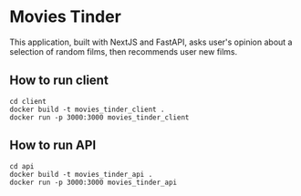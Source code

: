 # Movies Tinder
This application, built with NextJS and FastAPI, asks user's opinion about a selection of random films, then recommends user new films.
## How to run client
``` 
cd client 
docker build -t movies_tinder_client .
docker run -p 3000:3000 movies_tinder_client
```

## How to run API
``` 
cd api 
docker build -t movies_tinder_api .
docker run -p 3000:3000 movies_tinder_api
```
